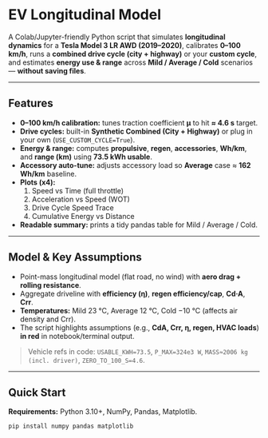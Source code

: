 # EV Longitudinal Model 

A Colab/Jupyter-friendly Python script that simulates **longitudinal dynamics** for a **Tesla Model 3 LR AWD (2019–2020)**, calibrates **0–100 km/h**, runs a **combined drive cycle (city + highway)** or your **custom cycle**, and estimates **energy use & range** across **Mild / Average / Cold** scenarios — **without saving files**.

---

## Features
- **0–100 km/h calibration:** tunes traction coefficient **μ** to hit **≈ 4.6 s** target.  
- **Drive cycles:** built-in **Synthetic Combined (City + Highway)** or plug in your own (`USE_CUSTOM_CYCLE=True`).  
- **Energy & range:** computes **propulsive**, **regen**, **accessories**, **Wh/km**, and **range (km)** using **73.5 kWh usable**.  
- **Accessory auto-tune:** adjusts accessory load so **Average** case ≈ **162 Wh/km** baseline.  
- **Plots (x4):** 
  1) Speed vs Time (full throttle)  
  2) Acceleration vs Speed (WOT)  
  3) Drive Cycle Speed Trace  
  4) Cumulative Energy vs Distance  
- **Readable summary:** prints a tidy pandas table for Mild / Average / Cold.

---

## Model & Key Assumptions
- Point-mass longitudinal model (flat road, no wind) with **aero drag + rolling resistance**.  
- Aggregate driveline with **efficiency (η)**, **regen efficiency/cap**, **Cd·A**, **Crr**.  
- **Temperatures:** Mild 23 °C, Average 12 °C, Cold −10 °C (affects air density and Crr).  
- The script highlights assumptions (e.g., **CdA, Crr, η, regen, HVAC loads**) **in red** in notebook/terminal output.

> Vehicle refs in code: `USABLE_KWH=73.5`, `P_MAX=324e3 W`, `MASS≈2006 kg (incl. driver)`, `ZERO_TO_100_S=4.6`.

---

## Quick Start
**Requirements:** Python 3.10+, NumPy, Pandas, Matplotlib.

```bash
pip install numpy pandas matplotlib
